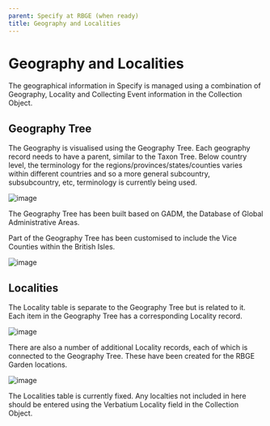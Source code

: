 ```yaml
---
parent: Specify at RBGE (when ready)
title: Geography and Localities
---
```


# Geography and Localities

The geographical information in Specify is managed using a combination of Geography, Locality and Collecting Event information in the Collection Object.

## Geography Tree

The Geography is visualised using the Geography Tree. Each geography record needs to have a parent, similar to the Taxon Tree. Below country level, the terminology for the regions/provinces/states/counties varies within different countries and so a more general subcountry, subsubcountry, etc, terminology is currently being used.

![image](https://user-images.githubusercontent.com/6713716/193112633-f747fba6-6d31-41e9-819a-a8e16a3bdbb0.png)

The Geography Tree has been built based on GADM, the Database of Global Administrative Areas.

Part of the Geography Tree has been customised to include the Vice Counties within the British Isles.

![image](https://user-images.githubusercontent.com/6713716/193114870-1b2a82dc-08d4-4413-84a8-9e572fee0849.png)

## Localities

The Locality table is separate to the Geography Tree but is related to it. Each item in the Geography Tree has a corresponding Locality record.

![image](https://user-images.githubusercontent.com/6713716/193119140-f8ae967c-a7a7-40ed-94e8-2097e8402178.png)

There are also a number of additional Locality records, each of which is connected to the Geography Tree. These have been created for the RBGE Garden locations.

![image](https://user-images.githubusercontent.com/6713716/193119341-4bd57161-e057-4e2e-b312-7f3a19df0a49.png)

The Localities table is currently fixed. Any localties not included in here should be entered using the Verbatium Locality field in the Collection Object.
